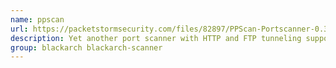 ```yaml
---
name: ppscan
url: https://packetstormsecurity.com/files/82897/PPScan-Portscanner-0.3.html
description: Yet another port scanner with HTTP and FTP tunneling support.
group: blackarch blackarch-scanner
---
```

